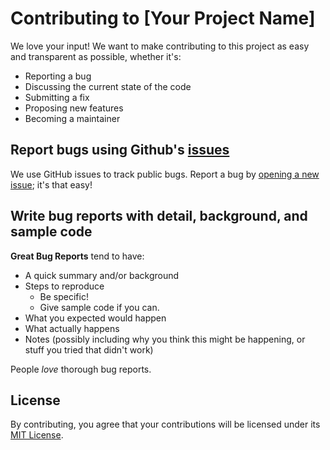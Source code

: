 # Contributing to [Your Project Name]

We love your input! We want to make contributing to this project as easy and transparent as possible, whether it's:

- Reporting a bug
- Discussing the current state of the code
- Submitting a fix
- Proposing new features
- Becoming a maintainer

## Report bugs using Github's [issues](https://github.com/yourusername/yourprojectname/issues)

We use GitHub issues to track public bugs. Report a bug by [opening a new issue](https://github.com/yourusername/yourprojectname/issues/new); it's that easy!

## Write bug reports with detail, background, and sample code

**Great Bug Reports** tend to have:

- A quick summary and/or background
- Steps to reproduce
  - Be specific!
  - Give sample code if you can.
- What you expected would happen
- What actually happens
- Notes (possibly including why you think this might be happening, or stuff you tried that didn't work)

People *love* thorough bug reports.

## License

By contributing, you agree that your contributions will be licensed under its [MIT License](LICENSE.md).
